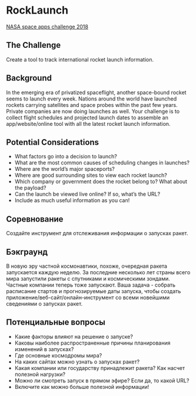 # RockLaunch
[NASA space apps challenge 2018](https://2018.spaceappschallenge.org/challenges/can-you-build/when-next-rocket-launch/details)

## The Challenge
Create a tool to track international rocket launch information.

## Background
In the emerging era of privatized spaceflight, another space-bound rocket seems to launch every week. Nations around the world have launched rockets carrying satellites and space probes within the past few years. Private companies are now doing launches as well.
Your challenge is to collect flight schedules and projected launch dates to assemble an app/website/online tool with all the latest rocket launch information.

## Potential Considerations
* What factors go into a decision to launch?
* What are the most common causes of scheduling changes in launches?
* Where are the world’s major spaceports?
* Where are good surrounding sites to view each rocket launch?
* Which company or government does the rocket belong to? What about the payload?
* Can the launch be viewed live online? If so, what’s the URL?
* Include as much useful information as you can!

## Соревнование
Создайте инструмент для отслеживания информации о запусках ракет.

## Бэкграунд
В новую эру частной космонавтики, похоже, очередная ракета запускается каждую неделю. За последние несколько лет страны всего мира запустили ракеты с спутниками и космическими зондами. Частные компании теперь тоже запускают. Ваша задача - собрать расписание стартов и прогнозируемые даты запуска, чтобы создать приложение/веб-сайт/онлайн-инструмент со всеми новейшими сведениями о запусках ракет.

## Потенциальные вопросы
* Какие факторы влияют на решение о запуске?
* Каковы наиболее распространенные причины планирования изменений в запусках?
* Где основные космодромы мира?
* На каких сайтах можно узнать о запусках ракет?
* Какая компании или государству принадлежит ракета? Как насчет полезной нагрузки?
* Можно ли смотреть запуск в прямом эфире? Если да, то какой URL?
* Включите как можно больше полезной информации!
